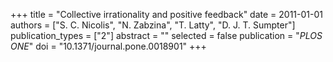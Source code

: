 +++
title = "Collective irrationality and positive feedback"
date = 2011-01-01
authors = ["S. C. Nicolis", "N. Zabzina", "T. Latty", "D. J. T. Sumpter"]
publication_types = ["2"]
abstract = ""
selected = false
publication = "*PLOS ONE*"
doi = "10.1371/journal.pone.0018901"
+++

